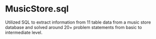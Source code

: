 # MusicStore.sql
Utilized SQL to extract information from 11  table data from a music store database and solved around 20+ problem statements from basic to intermediate level.
